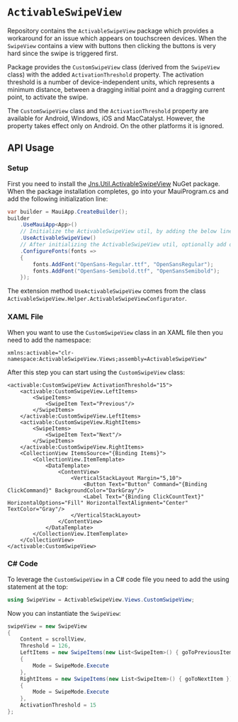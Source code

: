 # `ActivableSwipeView`

Repository contains the `ActivableSwipeView` package which provides a workaround for an issue which appears on touchscreen devices. When the `SwipeView` contains a view with buttons then clicking the buttons is very hard since the swipe is triggered first.

Package provides the `CustomSwipeView` class (derived from the `SwipeView` class)  with the added `ActivationThreshold` property. The activation threshold is a number of device-independent units, which represents a minimum distance, between a dragging initial point and a dragging current point, to activate the swipe.

The `CustomSwipeView` class and the `ActivationThreshold` property are available for Android, Windows, iOS and MacCatalyst. However, the property takes effect only on Android. On the other platforms it is ignored. 

## API Usage
### Setup
First you need to install the [Jns.Util.ActivableSwipeView](https://www.nuget.org/packages/Jns.Util.ActivableSwipeView) NuGet package. 
When the package installation completes, go into your MauiProgram.cs and add the following initialization line:

``` csharp
var builder = MauiApp.CreateBuilder();
builder
    .UseMauiApp<App>()
    // Initialize the ActivableSwipeView util, by adding the below line of code
    .UseActivableSwipeView()
    // After initializing the ActivableSwipeView util, optionally add other things
    .ConfigureFonts(fonts =>
    {
        fonts.AddFont("OpenSans-Regular.ttf", "OpenSansRegular");
        fonts.AddFont("OpenSans-Semibold.ttf", "OpenSansSemibold");
    });
```

The extension method `UseActivableSwipeView` comes from the class `ActivableSwipeView.Helper.ActivableSwipeViewConfigurator`.

### XAML File

When you want to use the `CustomSwipeView` class in an XAML file then you need to add the namespace:
``` xaml
xmlns:activable="clr-namespace:ActivableSwipeView.Views;assembly=ActivableSwipeView"
```

After this step you can start using the `CustomSwipeView` class:
``` xaml
<activable:CustomSwipeView ActivationThreshold="15">
    <activable:CustomSwipeView.LeftItems>
        <SwipeItems>
            <SwipeItem Text="Previous"/>
        </SwipeItems>
    </activable:CustomSwipeView.LeftItems>
    <activable:CustomSwipeView.RightItems>
        <SwipeItems>
            <SwipeItem Text="Next"/>
        </SwipeItems>
    </activable:CustomSwipeView.RightItems>
    <CollectionView ItemsSource="{Binding Items}">
        <CollectionView.ItemTemplate>
            <DataTemplate>
                <ContentView>
                    <VerticalStackLayout Margin="5,10">
                        <Button Text="Button" Command="{Binding ClickCommand}" BackgroundColor="DarkGray"/>
                        <Label Text="{Binding ClickCountText}" HorizontalOptions="Fill" HorizontalTextAlignment="Center" TextColor="Gray"/>
                    </VerticalStackLayout>
                </ContentView>
            </DataTemplate>
        </CollectionView.ItemTemplate>
    </CollectionView>
</activable:CustomSwipeView>
```

### C# Code
To leverage the `CustomSwipeView` in a C# code file you need to add the using statement at the top:
``` csharp
using SwipeView = ActivableSwipeView.Views.CustomSwipeView;
```

Now you can instantiate the `SwipeView`:
``` csharp
swipeView = new SwipeView
{
    Content = scrollView,
    Threshold = 126,
    LeftItems = new SwipeItems(new List<SwipeItem>() { goToPreviousItem })
    {
        Mode = SwipeMode.Execute
    },
    RightItems = new SwipeItems(new List<SwipeItem>() { goToNextItem })
    {
        Mode = SwipeMode.Execute
    },
    ActivationThreshold = 15
};
```
